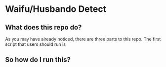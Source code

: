 # Waifu/Husbando Detect


## What does this repo do?
As you may have already noticed, there are three parts to this repo. The first script that users should run is  <to be continued>

## So how do I run this?

